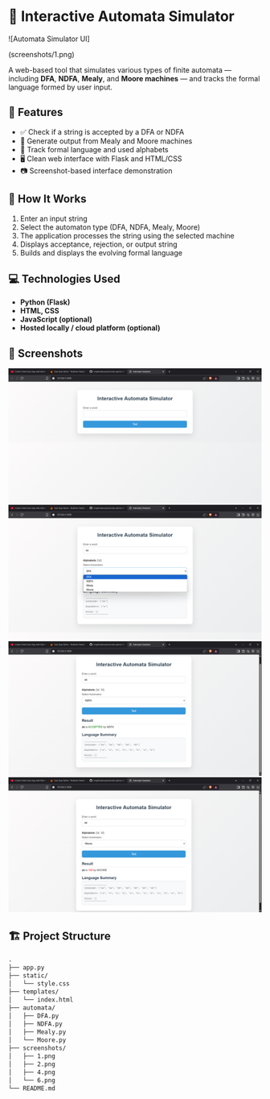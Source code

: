 # 🧠 Interactive Automata Simulator

![Automata Simulator UI]

(screenshots/1.png)

A web-based tool that simulates various types of finite automata — including **DFA**, **NDFA**, **Mealy**, and **Moore machines** — and tracks the formal language formed by user input.

## 🚀 Features

- ✅ Check if a string is accepted by a DFA or NDFA
- 🔁 Generate output from Mealy and Moore machines
- 📖 Track formal language and used alphabets
- 🖥️ Clean web interface with Flask and HTML/CSS
- 📷 Screenshot-based interface demonstration

## 📂 How It Works

1. Enter an input string
2. Select the automaton type (DFA, NDFA, Mealy, Moore)
3. The application processes the string using the selected machine
4. Displays acceptance, rejection, or output string
5. Builds and displays the evolving formal language

## 💻 Technologies Used

- **Python (Flask)**
- **HTML, CSS**
- **JavaScript (optional)**
- **Hosted locally / cloud platform (optional)**

## 📸 Screenshots

![Input Example](screenshots/1.png)
![Processing Example](screenshots/2.png)
![Accepted Output](screenshots/4.png)
![Rejected Output](screenshots/6.png)

## 🏗️ Project Structure

```plaintext
.
├── app.py
├── static/
│   └── style.css
├── templates/
│   └── index.html
├── automata/
│   ├── DFA.py
│   ├── NDFA.py
│   ├── Mealy.py
│   └── Moore.py
├── screenshots/
│   ├── 1.png
│   ├── 2.png
│   ├── 4.png
│   └── 6.png
└── README.md
